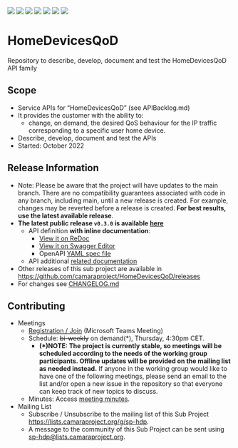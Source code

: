<a href="https://github.com/camaraproject/HomeDevicesQoD/commits/" title="Last Commit"><img src="https://img.shields.io/github/last-commit/camaraproject/HomeDevicesQoD?style=plastic"></a>
<a href="https://github.com/camaraproject/HomeDevicesQoD/issues" title="Open Issues"><img src="https://img.shields.io/github/issues/camaraproject/HomeDevicesQoD?style=plastic"></a>
<a href="https://github.com/camaraproject/HomeDevicesQoD/pulls" title="Open Pull Requests"><img src="https://img.shields.io/github/issues-pr/camaraproject/HomeDevicesQoD?style=plastic"></a>
<a href="https://github.com/camaraproject/HomeDevicesQoD/graphs/contributors" title="Contributors"><img src="https://img.shields.io/github/contributors/camaraproject/HomeDevicesQoD?style=plastic"></a>
<a href="https://github.com/camaraproject/HomeDevicesQoD" title="Repo Size"><img src="https://img.shields.io/github/repo-size/camaraproject/HomeDevicesQoD?style=plastic"></a>
<a href="https://github.com/camaraproject/HomeDevicesQoD/blob/main/LICENSE" title="License"><img src="https://img.shields.io/badge/License-Apache%202.0-green.svg?style=plastic"></a>
<a href="https://github.com/camaraproject/HomeDevicesQoD/releases/latest" title="Latest Release"><img src="https://img.shields.io/github/release/camaraproject/HomeDevicesQoD?style=plastic"></a>

# HomeDevicesQoD
Repository to describe, develop, document and test the HomeDevicesQoD API family

## Scope
* Service APIs for “HomeDevicesQoD” (see APIBacklog.md)  
* It provides the customer with the ability to:  
  * change, on demand, the desired QoS behaviour for the IP traffic corresponding to a specific user home device.
* Describe, develop, document and test the APIs  
* Started: October 2022 

## Release Information
* Note: Please be aware that the project will have updates to the main branch. There are no compatibility guarantees associated with code in any branch, including main, until a new release is created. For example, changes may be reverted before a release is created. **For best results, use the latest available release**.
* **The latest public release `v0.3.0` is available [here](https://github.com/camaraproject/HomeDevicesQoD/tree/v0.3.0)**
  * API definition **with inline documentation**:
    * [View it on ReDoc](https://redocly.github.io/redoc/?url=https://raw.githubusercontent.com/camaraproject/HomeDevicesQoD/v0.3.0/code/API_definitions/home_devices_qod.yaml&nocors)
    * [View it on Swagger Editor](https://editor.swagger.io/?url=https://raw.githubusercontent.com/camaraproject/HomeDevicesQoD/v0.3.0/code/API_definitions/home_devices_qod.yaml)
    * OpenAPI [YAML spec file](https://github.com/camaraproject/HomeDevicesQoD/blob/v0.3.0/code/API_definitions/home_devices_qod.yaml)
  * API additional [related documentation](https://github.com/camaraproject/HomeDevicesQoD/tree/v0.3.0/documentation/API_documentation)
* Other releases of this sub project are available in https://github.com/camaraproject/HomeDevicesQoD/releases
* For changes see [CHANGELOG.md](https://github.com/camaraproject/HomeDevicesQoD/blob/main/CHANGELOG.md)

## Contributing
* Meetings
    * [Registration / Join](https://teams.microsoft.com/l/meetup-join/19%3ameeting_NzJkZDc4MjktNjU1YS00NzYxLWExNzgtZDlmNzI5MmMxMGNi%40thread.v2/0?context=%7b%22Tid%22%3a%229744600e-3e04-492e-baa1-25ec245c6f10%22%2c%22Oid%22%3a%22458d45b0-4ca7-41e2-a7b3-3d722abf4468%22%7d) (Microsoft Teams Meeting)
    * Schedule: ~~bi-weekly~~ on demand(*), Thursday, 4:30pm CET.
      * **(*)NOTE: The project is currently stable, so meetings will be scheduled according to the needs of the working group participants. Offline updates will be provided on the mailing list as needed instead.** If anyone in the working group would like to have one of the following meetings, please send an email to the list and/or open a new issue in the repository so that everyone can keep track of new topics to discuss.
    * Minutes: Access [meeting minutes](https://github.com/camaraproject/HomeDevicesQoD/tree/main/documentation/MeetingMinutes).
* Mailing List
    * Subscribe / Unsubscribe to the mailing list of this Sub Project <https://lists.camaraproject.org/g/sp-hdp>.
    * A message to the community of this Sub Project can be sent using <sp-hdp@lists.camaraproject.org>.

